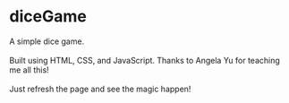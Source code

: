 # diceGame
A simple dice game. <br /> <br />
Built using HTML, CSS, and JavaScript. Thanks to Angela Yu for teaching me all this! <br /> <br />
Just refresh the page and see the magic happen!
